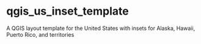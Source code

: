 # qgis_us_inset_template
A QGIS layout template for the United States with insets for Alaska, Hawaii, Puerto Rico, and territories
